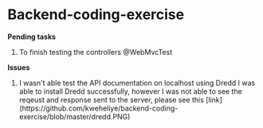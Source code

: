 # Backend-coding-exercise

**Pending tasks** 
<ol type="1">
  <li>
        To finish testing the controllers @WebMvcTest
  </li>
 </ol>


**Issues**

<ol type="1">
  <li>
       I wasn't able test the API documentation on localhost using Dredd
     I was able to install Dredd successfully, however I was not able to see the reqeust and response sent to the server, please see this    [link](https://github.com/kweheliye/backend-coding-exercise/blob/master/dredd.PNG)
  </li>
  </li>
</ol>
 
   

